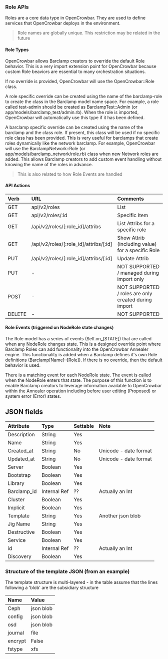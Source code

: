 ### Role APIs

Roles are a core data type in OpenCrowbar.  They are used to define
services that OpenCrowbar deploys in the environment.

> Role names are globally unique. This restriction may be related in the future

#### Role Types

OpenCrowbar allows Barclamp creators to override the default Role
behavior.  This is a very import extension point for OpenCrowbar
because custom Role beaviors are essential to many orchestration
situations.

If no override is provided, OpenCrowbar will use the OpenCrowbar::Role class.

A role specific override can be created using the name of the
barclamp-role to create the class in the Barclamp model name space.
For example, a role called test-admin should be created as
BarclampTest::Admin (or app/models/barclamp_test/admin.rb).  When the
role is imported, OpenCrowbar will automatically use this type if it
has been defined.

A barclamp specific override can be created using the name of the
barclamp and the class role.  If present, this class will be used if
no specific role class has been provided.  This is very useful for
barclamps that create roles dynamically like the network barclamp.
For example, OpenCrowbar will use the BarclampNetwork::Role (or
app/models/barclamp_network/role.rb) class when new Network roles are
added.  This allows Barclamp creators to add custom event handling
without knowing the name of the roles in advance.

> This is also related to how Role Events are handled


#### API Actions

| Verb | URL | Comments |
|:-------|:-------------------|:----------------------|
| GET  | api/v2/roles | List |
| GET  | api/v2/roles/:id | Specific Item |
| GET  | /api/v2/roles/[:role_id]/attribs  |  List Attribs for a specific role|
| GET  | /api/v2/roles/[:role_id]/attribs/[:id]  |  Show Attrib (including value) for a specific Role|
| PUT  | /api/v2/roles/[:role_id]/attribs/[:id]  |  Update Attrib |
| PUT | - | NOT SUPPORTED / managed during import only |
| POST  | - | NOT SUPPORTED / roles are only created during import |
| DELETE  | - | NOT SUPPORTED |

#### Role Events (triggered on NodeRole state changes)

The Role model has a series of events (Self.on_[STATE]) that are
called when any NodeRole changes state.  This is a designed override
point where Barclamp Roles can add functionality into the OpenCrowbar
Annealer engine.  This functionality is added when a Barclamp defines
it's own Role definitions (Barclamp[Name]::[Role]).  If there is no
override, then the default behavior is used.

There is a matching event for each NodeRole state.  The event is
called when the NodeRole enters that state.  The purpose of this
function is to enable Barclamp creators to leverage information
available to OpenCrowbar within the Annealer operation including
before user editing (Proposed) or system error (Error) states.


## JSON fields

| Attribute | Type |Settable | Note
|:--------|:---------|:------|:-----------------------------|
|Description|String|Yes||
|Name|String|Yes||
|Created_at|String|No|Unicode - date format|
|Updated_at|String|No|Unicode - date format|
|Server|Boolean|Yes||
|Bootstrap|Boolean|Yes||
|Library|Boolean|Yes||
|Barclamp_id|Internal Ref|??|Actually an Int|
|Cluster|Boolean|Yes||
|Implicit|Boolean|Yes||
|Template|String|Yes|Another json blob|
|Jig Name|String|Yes||
|Destructive|Boolean|Yes||
|Service|Boolean|Yes||
|id|Internal Ref|??|Actually an Int|
|Discovery|Boolean|Yes||

### Structure of the template JSON (from an example)

The template structure is multi-layered - in the table assume that the
lines following a 'blob' are the subsidiary structure


|Name|Value
|:--------|:--------|
|Ceph|json blob|
|config|json blob|
|osd|json blob|
|journal|file|
|encrypt|False|
|fstype|xfs|





